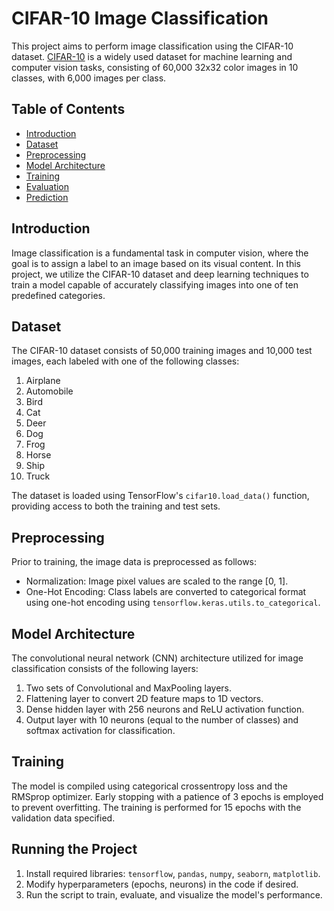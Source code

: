 # CIFAR-10 Image Classification

This project aims to perform image classification using the CIFAR-10 dataset. [CIFAR-10](https://www.cs.toronto.edu/~kriz/cifar.html) is a widely used dataset for machine learning and computer vision tasks, consisting of 60,000 32x32 color images in 10 classes, with 6,000 images per class.

## Table of Contents
- [Introduction](#introduction)
- [Dataset](#dataset)
- [Preprocessing](#preprocessing)
- [Model Architecture](#model-architecture)
- [Training](#training)
- [Evaluation](#evaluation)
- [Prediction](#prediction)

## Introduction
Image classification is a fundamental task in computer vision, where the goal is to assign a label to an image based on its visual content. In this project, we utilize the CIFAR-10 dataset and deep learning techniques to train a model capable of accurately classifying images into one of ten predefined categories.

## Dataset
The CIFAR-10 dataset consists of 50,000 training images and 10,000 test images, each labeled with one of the following classes:
1. Airplane
2. Automobile
3. Bird
4. Cat
5. Deer
6. Dog
7. Frog
8. Horse
9. Ship
10. Truck

The dataset is loaded using TensorFlow's `cifar10.load_data()` function, providing access to both the training and test sets.

## Preprocessing
Prior to training, the image data is preprocessed as follows:
- Normalization: Image pixel values are scaled to the range [0, 1].
- One-Hot Encoding: Class labels are converted to categorical format using one-hot encoding using `tensorflow.keras.utils.to_categorical`.

## Model Architecture
The convolutional neural network (CNN) architecture utilized for image classification consists of the following layers:
1. Two sets of Convolutional and MaxPooling layers.
2. Flattening layer to convert 2D feature maps to 1D vectors.
3. Dense hidden layer with 256 neurons and ReLU activation function.
4. Output layer with 10 neurons (equal to the number of classes) and softmax activation for classification.

## Training
The model is compiled using categorical crossentropy loss and the RMSprop optimizer. Early stopping with a patience of 3 epochs is employed to prevent overfitting. The training is performed for 15 epochs with the validation data specified.

## Running the Project
1. Install required libraries: `tensorflow`, `pandas`, `numpy`, `seaborn`, `matplotlib`.
2. Modify hyperparameters (epochs, neurons) in the code if desired.
3. Run the script to train, evaluate, and visualize the model's performance.
